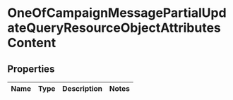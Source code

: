 # OneOfCampaignMessagePartialUpdateQueryResourceObjectAttributesContent

## Properties
Name | Type | Description | Notes
------------ | ------------- | ------------- | -------------

